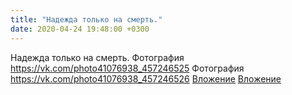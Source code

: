 ```yaml
---
title: "Надежда только на смерть."
date: 2020-04-24 19:48:00 +0300
---
```


Надежда только на смерть.
Фотография
<a class="vk-attach" href="https://vk.com/photo41076938_457246525">https://vk.com/photo41076938_457246525</a>
Фотография
<a class="vk-attach" href="https://vk.com/photo41076938_457246526">https://vk.com/photo41076938_457246526</a>
<a class="vk-attach" href="https://vk.com/photo41076938_457246525">Вложение</a>
<a class="vk-attach" href="https://vk.com/photo41076938_457246526">Вложение</a>
